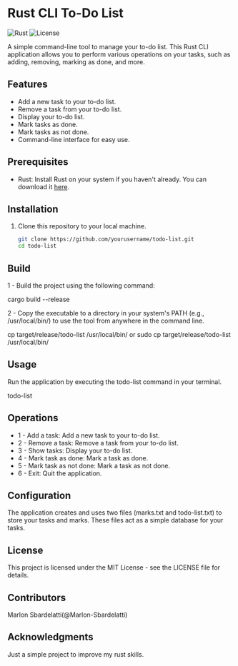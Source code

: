 # Rust CLI To-Do List

![Rust](https://img.shields.io/badge/language-Rust-orange.svg)
![License](https://img.shields.io/badge/license-MIT-blue.svg)

A simple command-line tool to manage your to-do list. This Rust CLI application allows you to perform various operations on your tasks, such as adding, removing, marking as done, and more.

## Features

- Add a new task to your to-do list.
- Remove a task from your to-do list.
- Display your to-do list.
- Mark tasks as done.
- Mark tasks as not done.
- Command-line interface for easy use.

## Prerequisites

- Rust: Install Rust on your system if you haven't already. You can download it [here](https://www.rust-lang.org/learn/get-started).

## Installation

1. Clone this repository to your local machine.
   ```bash
   git clone https://github.com/yourusername/todo-list.git
   cd todo-list

## Build

1 - Build the project using the following command:

cargo build --release

2 - Copy the executable to a directory in your system's PATH (e.g., /usr/local/bin/) to use the tool from anywhere in the command line.

cp target/release/todo-list /usr/local/bin/
or
sudo cp target/release/todo-list /usr/local/bin/

## Usage

Run the application by executing the todo-list command in your terminal.

todo-list

## Operations

- 1 - Add a task: Add a new task to your to-do list.
- 2 - Remove a task: Remove a task from your to-do list.
- 3 - Show tasks: Display your to-do list.
- 4 - Mark task as done: Mark a task as done.
- 5 - Mark task as not done: Mark a task as not done.
- 6 - Exit: Quit the application.

## Configuration
The application creates and uses two files (marks.txt and todo-list.txt) to store your tasks and marks. These files act as a simple database for your tasks.

## License
This project is licensed under the MIT License - see the LICENSE file for details.

## Contributors
Marlon Sbardelatti(@Marlon-Sbardelatti)

## Acknowledgments
Just a simple project to improve my rust skills.
